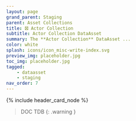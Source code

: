 ```yaml
---
layout: page
grand_parent: Staging
parent: Asset Collections
title: 🝱 Actor Collection
subtitle: Actor Collection DataAsset
summary: The **Actor Collection** DataAsset ...
color: white
splash: icons/icon_misc-write-index.svg
preview_img: placeholder.jpg
toc_img: placeholder.jpg
tagged: 
    - dataasset
    - staging
nav_order: 7
---
```


{% include header_card_node %}

> DOC TDB
{: .warning }